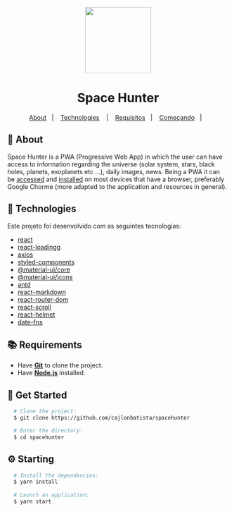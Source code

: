 <p align="center"><img src="https://spacehunter.vercel.app/static/media/rocket.585ceaf1.svg" width="150px" align="center"></p>

<h1 align="center">Space Hunter</h1>

<p align="center">
  <a href="#page_with_curl-about">About</a>&nbsp;&nbsp;&nbsp;|&nbsp;&nbsp;&nbsp;
  <a href="#hammer-technologies">Technologies</a>
  &nbsp;&nbsp;&nbsp;|&nbsp;&nbsp;&nbsp;
  <a href="#books-requisitos">Requisitos</a>&nbsp;&nbsp;&nbsp;|&nbsp;&nbsp;&nbsp;
  <a href="#rocket-começando">Começando</a>&nbsp;&nbsp;&nbsp;|&nbsp;&nbsp;&nbsp;
</p>

## :page_with_curl: About

Space Hunter is a PWA (Progressive Web App) in which the user can have access to information regarding the universe (solar system, stars, black holes, planets, exoplanets etc ...), daily images, news.
Being a PWA it can be [accessed](https://spacehunter.vercel.app) and [installed](https://spacehunter.vercel.app) on most devices that have a browser, preferably Google Chorme (more adapted to the application and resources in general).

## :hammer: Technologies

Este projeto foi desenvolvido com as seguintes tecnologias:
- [react](https://pt-br.reactjs.org/)
- [react-loadingg](https://www.npmjs.com/package/react-loading)
- [axios](https://github.com/axios/axios)
- [styled-components](https://styled-components.com/)
- [@material-ui/core](https://www.npmjs.com/package/@material-ui/core)
- [@material-ui/icons](https://www.npmjs.com/package/@material-ui/icons)
- [antd](https://ant.design/docs/react/use-with-create-react-app)
- [react-markdown](https://www.npmjs.com/package/react-markdown)
- [react-router-dom](https://www.npmjs.com/package/react-router-dom)
- [react-scroll](https://www.npmjs.com/package/react-scroll)
- [react-helmet](https://www.npmjs.com/package/react-helmet)
- [date-fns](https://www.npmjs.com/package/date-fns)

## :books: Requirements
 - Have [**Git**](https://git-scm.com/) to clone the project.
 - Have [**Node.js**](https://nodejs.org/en/) installed.
## :rocket: Get Started
``` bash
  # Clone the project:
  $ git clone https://github.com/cajlonbatista/spacehunter

  # Enter the directory:
  $ cd spacehunter
```
## :gear: Starting
``` bash
  # Install the dependencies:
  $ yarn install
  
  # Launch an application:
  $ yarn start
